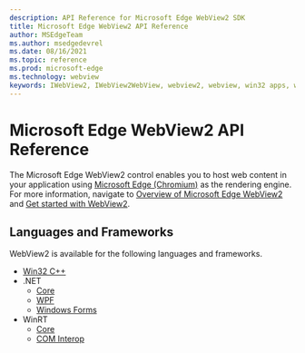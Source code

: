 ```yaml
---
description: API Reference for Microsoft Edge WebView2 SDK
title: Microsoft Edge WebView2 API Reference
author: MSEdgeTeam
ms.author: msedgedevrel
ms.date: 08/16/2021
ms.topic: reference
ms.prod: microsoft-edge
ms.technology: webview
keywords: IWebView2, IWebView2WebView, webview2, webview, win32 apps, win32, edge, ICoreWebView2, ICoreWebView2Controller, browser control
---
```

# Microsoft Edge WebView2 API Reference  

The Microsoft Edge WebView2 control enables you to host web content in your application using [Microsoft Edge (Chromium)](https://www.microsoftedgeinsider.com) as the rendering engine.  For more information, navigate to [Overview of Microsoft Edge WebView2](./index.md) and [Get started with WebView2](./get-started/win32.md).  
<!-- linking to a parent node of the TOC ("Get started with WebView2") isn't supported, so the above link goes to the first child article, but with link text of the parent TOC node. -->


## Languages and Frameworks  
WebView2 is available for the following languages and frameworks.
*   [Win32 C++](/microsoft-edge/webview2/reference/win32/index)  
*   .NET  
    *   [Core][DotnetMicrosoftWebWebView2CoreNamespace]  
    *   [WPF][DotnetMicrosoftWebWebView2WpfNamespace]  
    *   [Windows Forms][DotnetMicrosoftWebWebView2WinformsNamespace]  
*   WinRT  
    *   [Core][WinrtMicrosoftWebWebview2CoreNamespace]  
    *   [COM Interop][WinrtComInteropInterfaces]  

<!-- links -->  

[DotnetMicrosoftWebWebview2CoreNamespace]: /dotnet/api/microsoft.web.webview2.core "Microsoft.Web.WebView2.Core Namespace | Microsoft Docs"
[DotnetMicrosoftWebWebview2WpfNamespace]: /dotnet/api/microsoft.web.webview2.wpf "Microsoft.Web.WebView2.Wpf Namespace | Microsoft Docs"
[DotnetMicrosoftWebWebview2WinformsNamespace]: /dotnet/api/microsoft.web.webview2.winforms "Microsoft.Web.WebView2.WinForms Namespace | Microsoft Docs"
[WinrtMicrosoftWebWebview2CoreNamespace]: /microsoft-edge/webview2/reference/winrt/microsoft_web_webview2_core/index "Microsoft.Web.WebView2.Core Namespace | Microsoft Docs"
[WinrtComInteropInterfaces]: /microsoft-edge/webview2/reference/winrt/interop/index "WebView2 WinRT COM Interop Reference | Microsoft Docs"
